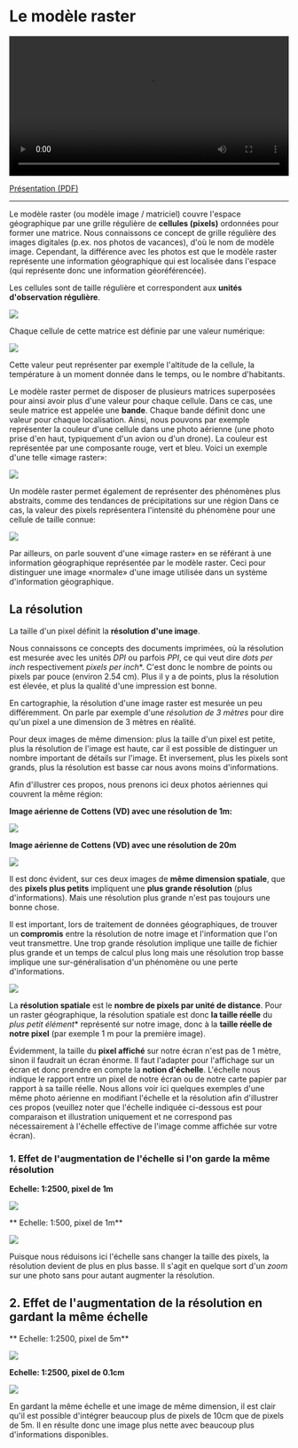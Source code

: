 # Le modèle raster

<video controls="" width="100%">
  <source src="assets/modrast.m4v" type="video/mp4">
  Sorry, your browser doesn't support embedded videos.
</video>

<a href="assets/modrast.pdf"><i class="far fa-file-pdf"></i> Présentation (PDF)</a>

---

Le modèle raster (ou modèle image / matriciel) couvre l'espace géographique par une grille régulière de **cellules (pixels)** ordonnées pour former une matrice. Nous connaissons ce concept de grille régulière des images digitales (p.ex. nos photos de vacances), d'où le nom de modèle image. Cependant, la différence avec les photos est que le modèle raster représente une information géographique qui est localisée dans l'espace (qui représente donc une information géoréférencée).

Les cellules sont de taille régulière et correspondent aux **unités d'observation régulière**.

![](assets/grille.png)

Chaque cellule de cette matrice est définie par une valeur numérique:

![](assets/val.png)

Cette valeur peut représenter par exemple l'altitude de la cellule, la température à un moment donnée dans le temps, ou le nombre d'habitants.

Le modèle raster permet de disposer de plusieurs matrices superposées pour ainsi avoir plus d'une valeur pour chaque cellule. Dans ce cas, une seule matrice est appelée une **bande**. Chaque bande définit donc une valeur pour chaque localisation. Ainsi, nous pouvons par exemple représenter la couleur d'une cellule dans une photo aérienne (une photo prise d'en haut, typiquement d'un avion ou d'un drone). La couleur est représentée par une composante rouge, vert et bleu. Voici un exemple d'une telle «image raster»:

![](assets/photo-aerienne.png)

Un modèle raster permet également de représenter des phénomènes plus abstraits, comme des tendances de précipitations sur une région Dans ce cas, la valeur des pixels représentera l'intensité du phénomène pour une cellule de taille connue:

![](assets/prec.png)

Par ailleurs, on parle souvent d'une «image raster» en se référant à une information géographique représentée par le modèle raster. Ceci pour distinguer une image «normale» d'une image utilisée dans un système d'information géographique.


## La résolution

La taille d'un pixel définit la **résolution d'une image**.

Nous connaissons ce concepts des documents imprimées, où la résolution est mesurée avec les unités *DPI* ou parfois *PPI*, ce qui veut dire *dots per inch* respectivement *pixels per inch**. C'est donc le nombre de points ou pixels par pouce (environ 2.54 cm). Plus il y a de points, plus la résolution est élevée, et plus la qualité d'une impression est bonne.

En cartographie, la résolution d'une image raster est mesurée un peu différemment. On parle par exemple d'une *résolution de 3 mètres* pour dire qu'un pixel a une dimension de 3 mètres en réalité.

Pour deux images de même dimension: plus la taille d'un pixel est petite, plus la résolution de l'image est haute, car il est possible de distinguer un nombre important de détails sur l'image. Et inversement, plus les pixels sont grands, plus la résolution est basse car nous avons moins d'informations.

Afin d'illustrer ces propos, nous prenons ici deux photos aériennes qui couvrent la même région:

**Image aérienne de Cottens (VD) avec une résolution de 1m:**

![](assets/rast1x1.png)

**Image aérienne de Cottens (VD) avec une résolution de 20m**

![](assets/rast20x20.png)

Il est donc évident, sur ces deux images de **même dimension spatiale**, que des **pixels plus petits** impliquent une **plus grande résolution** (plus d'informations). Mais une résolution plus grande n'est pas toujours une bonne chose.

Il est important, lors de traitement de données géographiques, de trouver un **compromis** entre la résolution de notre image et l'information que l'on veut transmettre. Une trop grande résolution implique une taille de fichier plus grande et un temps de calcul plus long mais une résolution trop basse implique une sur-généralisation d'un phénomène ou une perte d'informations.

![](assets/taille_pix_arcgis.png)


La **résolution spatiale** est le **nombre de pixels par unité de distance**. Pour un raster géographique, la résolution spatiale est donc **la taille réelle** du *plus petit élément** représenté sur notre image, donc à la **taille réelle de notre pixel** (par exemple 1 m pour la première image).

Évidemment, la taille du **pixel affiché** sur notre écran n'est pas de 1 mètre, sinon il faudrait un écran énorme. Il faut l'adapter pour l'affichage sur un écran et donc prendre en compte la **notion d'échelle**. L'échelle nous indique le rapport entre un pixel de notre écran ou de notre carte papier par rapport à sa taille réelle. Nous allons voir ici quelques exemples d'une même photo aérienne en modifiant l'échelle et la résolution afin d'illustrer ces propos (veuillez noter que l'échelle indiquée ci-dessous est pour comparaison et illustration uniquement et ne correspond pas nécessairement à l'échelle effective de l'image comme affichée sur votre écran).

### 1. Effet de l'augmentation de l'échelle si l'on garde la même résolution

**Echelle: 1:2500, pixel de 1m**

![](assets/rastres_1_2500_1m.png)

** Echelle: 1:500, pixel de 1m**

![](assets/1_500_1m.png)

Puisque nous réduisons ici l'échelle sans changer la taille des pixels, la résolution devient de plus en plus basse. Il s'agit en quelque sort d'un *zoom* sur une photo sans pour autant augmenter la résolution.

## 2. Effet de l'augmentation de la résolution en gardant la même échelle

** Echelle: 1:2500, pixel de 5m**

![](assets/1_2500_5m.png)

**Echelle: 1:2500, pixel de 0.1cm**

![](assets/1_2500_10cm.png)

En gardant la même échelle et une image de même dimension, il est clair qu'il est possible d'intégrer beaucoup plus de pixels de 10cm que de pixels de 5m. Il en résulte donc une image plus nette avec beaucoup plus d'informations disponibles.
